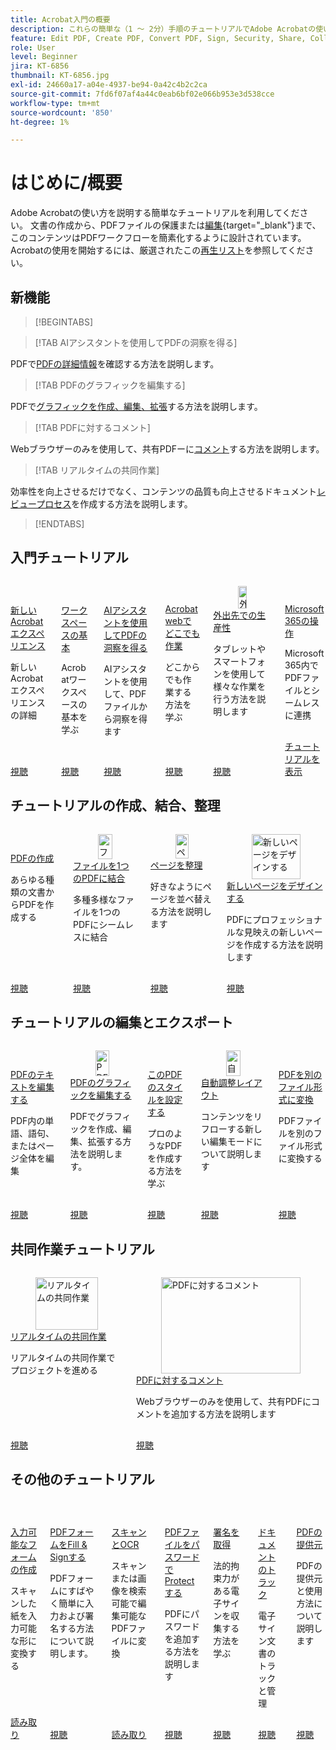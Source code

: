 ```yaml
---
title: Acrobat入門の概要
description: これらの簡単な（1 ～ 2分）手順のチュートリアルでAdobe Acrobatの使い方を学びます
feature: Edit PDF, Create PDF, Convert PDF, Sign, Security, Share, Collaboration, Workspace
role: User
level: Beginner
jira: KT-6856
thumbnail: KT-6856.jpg
exl-id: 24660a17-a04e-4937-be94-0a42c4b2c2ca
source-git-commit: 7fd6f07af4a44c0eab6bf02e066b953e3d538cce
workflow-type: tm+mt
source-wordcount: '850'
ht-degree: 1%

---
```


# はじめに/概要

Adobe Acrobatの使い方を説明する簡単なチュートリアルを利用してください。 文書の作成から、PDFファイルの保護または[編集](https://www.adobe.com/jp/acrobat/online/pdf-editor.html){target="_blank"}まで、このコンテンツはPDFワークフローを簡素化するように設計されています。 Acrobatの使用を開始するには、厳選されたこの[再生リスト](https://experienceleague.adobe.com/ja/playlists/acrobat-get-started-business-users)を参照してください。

## 新機能

>[!BEGINTABS]

>[!TAB AIアシスタントを使用してPDFの洞察を得る]

PDFで[PDFの詳細情報](ai-assistant.md)を確認する方法を説明します。

>[!TAB PDFのグラフィックを編集する]

PDFで[グラフィックを作成、編集、拡張](edit-graphics.md)する方法を説明します。

>[!TAB PDFに対するコメント]

Webブラウザーのみを使用して、共有PDFーに[コメント](comment-on-pdf-files.md)する方法を説明します。

>[!TAB リアルタイムの共同作業]

効率性を向上させるだけでなく、コンテンツの品質も向上させるドキュメント[レビュープロセス](collaborate.md)を作成する方法を説明します。

>[!ENDTABS]

## 入門チュートリアル

<!-- START CARDS HTML - DO NOT MODIFY BY HAND -->
<div class="columns">
    <div class="column is-half-tablet is-half-desktop is-one-third-widescreen" aria-label="New Acrobat experience">
        <div class="card" style="height: 100%; display: flex; flex-direction: column; height: 100%;">
            <div class="card-image">
                <figure class="image x-is-16by9">
                    <a href="https://experienceleague.adobe.com/ja/docs/document-cloud-learn/acrobat-learning/getting-started/new-workspace" title="新しいAcrobatエクスペリエンス" target="_self" rel="referrer">
                        <img class="is-bordered-r-small" src="https://experienceleague.adobe.com/ja/docs/document-cloud-learn/acrobat-learning/getting-started/media_1fd7846c8083ccd0da406c6abf96fe746d9b4539e.png?width=400&format=webply&optimize=medium" alt="新しいAcrobatエクスペリエンス"
                             style="width: 100%; aspect-ratio: 16 / 9; object-fit: cover; overflow: hidden; display: block; margin: auto;">
                    </a>
                </figure>
            </div>
            <div class="card-content is-padded-small" style="display: flex; flex-direction: column; flex-grow: 1; justify-content: space-between;">
                <div class="top-card-content">
                    <p class="headline is-size-6 has-text-weight-bold">
                        <a href="https://experienceleague.adobe.com/ja/docs/document-cloud-learn/acrobat-learning/getting-started/new-workspace" target="_self" rel="referrer" title="新しいAcrobatエクスペリエンス">新しいAcrobatエクスペリエンス</a>
                    </p>
                    <p class="is-size-6">新しいAcrobatエクスペリエンスの詳細</p>
                </div>
                <a href="https://experienceleague.adobe.com/ja/docs/document-cloud-learn/acrobat-learning/getting-started/new-workspace" target="_self" rel="referrer" class="spectrum-Button spectrum-Button--outline spectrum-Button--primary spectrum-Button--sizeM" style="align-self: flex-start; margin-top: 1rem;">
                    <span class="spectrum-Button-label has-no-wrap has-text-weight-bold">視聴</span>
                </a>
            </div>
        </div>
    </div>
    <div class="column is-half-tablet is-half-desktop is-one-third-widescreen" aria-label="Workspace basics">
        <div class="card" style="height: 100%; display: flex; flex-direction: column; height: 100%;">
            <div class="card-image">
                <figure class="image x-is-16by9">
                    <a href="https://experienceleague.adobe.com/ja/docs/document-cloud-learn/acrobat-learning/getting-started/get-to-know-the-acrobat-dc-interface" title="ワークスペースの基本" target="_self" rel="referrer">
                        <img class="is-bordered-r-small" src="https://experienceleague.adobe.com/ja/docs/document-cloud-learn/acrobat-learning/getting-started/media_1829b23b3d26ba9ab2687a87be27ecf1b2adde71e.png?width=400&format=webply&optimize=medium" alt="ワークスペースの基本"
                             style="width: 100%; aspect-ratio: 16 / 9; object-fit: cover; overflow: hidden; display: block; margin: auto;">
                    </a>
                </figure>
            </div>
            <div class="card-content is-padded-small" style="display: flex; flex-direction: column; flex-grow: 1; justify-content: space-between;">
                <div class="top-card-content">
                    <p class="headline is-size-6 has-text-weight-bold">
                        <a href="https://experienceleague.adobe.com/ja/docs/document-cloud-learn/acrobat-learning/getting-started/get-to-know-the-acrobat-dc-interface" target="_self" rel="referrer" title="ワークスペースの基本">ワークスペースの基本</a>
                    </p>
                    <p class="is-size-6">Acrobatワークスペースの基本を学ぶ</p>
                </div>
                <a href="https://experienceleague.adobe.com/ja/docs/document-cloud-learn/acrobat-learning/getting-started/get-to-know-the-acrobat-dc-interface" target="_self" rel="referrer" class="spectrum-Button spectrum-Button--outline spectrum-Button--primary spectrum-Button--sizeM" style="align-self: flex-start; margin-top: 1rem;">
                    <span class="spectrum-Button-label has-no-wrap has-text-weight-bold">視聴</span>
                </a>
            </div>
        </div>
    </div>
    <div class="column is-half-tablet is-half-desktop is-one-third-widescreen" aria-label="Discover PDF insights with AI Assistant">
        <div class="card" style="height: 100%; display: flex; flex-direction: column; height: 100%;">
            <div class="card-image">
                <figure class="image x-is-16by9">
                    <a href="https://experienceleague.adobe.com/ja/docs/document-cloud-learn/acrobat-learning/getting-started/ai-assistant" title="AIアシスタントでPDFのインサイトを見つける" target="_self" rel="referrer">
                        <img class="is-bordered-r-small" src="https://experienceleague.adobe.com/ja/docs/document-cloud-learn/acrobat-learning/getting-started/media_16b40a5c89df63b8d9116ee1733680b378915394a.png?width=400&format=webply&optimize=medium" alt="AIアシスタントでPDFのインサイトを見つける"
                             style="width: 100%; aspect-ratio: 16 / 9; object-fit: cover; overflow: hidden; display: block; margin: auto;">
                    </a>
                </figure>
            </div>
            <div class="card-content is-padded-small" style="display: flex; flex-direction: column; flex-grow: 1; justify-content: space-between;">
                <div class="top-card-content">
                    <p class="headline is-size-6 has-text-weight-bold">
                        <a href="https://experienceleague.adobe.com/ja/docs/document-cloud-learn/acrobat-learning/getting-started/ai-assistant" target="_self" rel="referrer" title="AIアシスタントでPDFのインサイトを見つける">AIアシスタントを使用してPDFの洞察を得る</a>
                    </p>
                    <p class="is-size-6">AIアシスタントを使用して、PDFファイルから洞察を得ます</p>
                </div>
                <a href="https://experienceleague.adobe.com/ja/docs/document-cloud-learn/acrobat-learning/getting-started/ai-assistant" target="_self" rel="referrer" class="spectrum-Button spectrum-Button--outline spectrum-Button--primary spectrum-Button--sizeM" style="align-self: flex-start; margin-top: 1rem;">
                    <span class="spectrum-Button-label has-no-wrap has-text-weight-bold">視聴</span>
                </a>
            </div>
        </div>
    </div>
    <div class="column is-half-tablet is-half-desktop is-one-third-widescreen" aria-label="Work anywhere with Acrobat web">
        <div class="card" style="height: 100%; display: flex; flex-direction: column; height: 100%;">
            <div class="card-image">
                <figure class="image x-is-16by9">
                    <a href="https://experienceleague.adobe.com/ja/docs/document-cloud-learn/acrobat-learning/getting-started/acrobatweb" title="Acrobat webでどこでも作業" target="_self" rel="referrer">
                        <img class="is-bordered-r-small" src="https://experienceleague.adobe.com/ja/docs/document-cloud-learn/acrobat-learning/getting-started/media_1bfcf9b6746a553be3bae3718499df7f83847b637.png?width=400&format=webply&optimize=medium" alt="Acrobat webでどこでも作業"
                             style="width: 100%; aspect-ratio: 16 / 9; object-fit: cover; overflow: hidden; display: block; margin: auto;">
                    </a>
                </figure>
            </div>
            <div class="card-content is-padded-small" style="display: flex; flex-direction: column; flex-grow: 1; justify-content: space-between;">
                <div class="top-card-content">
                    <p class="headline is-size-6 has-text-weight-bold">
                        <a href="https://experienceleague.adobe.com/ja/docs/document-cloud-learn/acrobat-learning/getting-started/acrobatweb" target="_self" rel="referrer" title="Acrobat webでどこでも作業">Acrobat webでどこでも作業</a>
                    </p>
                    <p class="is-size-6">どこからでも作業する方法を学ぶ</p>
                </div>
                <a href="https://experienceleague.adobe.com/ja/docs/document-cloud-learn/acrobat-learning/getting-started/acrobatweb" target="_self" rel="referrer" class="spectrum-Button spectrum-Button--outline spectrum-Button--primary spectrum-Button--sizeM" style="align-self: flex-start; margin-top: 1rem;">
                    <span class="spectrum-Button-label has-no-wrap has-text-weight-bold">視聴</span>
                </a>
            </div>
        </div>
    </div>
    <div class="column is-half-tablet is-half-desktop is-one-third-widescreen" aria-label="Productivity on the go">
        <div class="card" style="height: 100%; display: flex; flex-direction: column; height: 100%;">
            <div class="card-image">
                <figure class="image x-is-16by9">
                    <a href="https://experienceleague.adobe.com/ja/docs/document-cloud-learn/acrobat-learning/getting-started/productivity" title="外出先での生産性" target="_self" rel="referrer">
                        <img class="is-bordered-r-small" src="https://experienceleague.adobe.com/ja/docs/document-cloud-learn/acrobat-learning/getting-started/media_1baac857c8ccc7eb8f0af7c27bd123772b2d5cac4.png?width=400&format=webply&optimize=medium" alt="外出先での生産性"
                             style="width: 100%; aspect-ratio: 16 / 9; object-fit: cover; overflow: hidden; display: block; margin: auto;">
                    </a>
                </figure>
            </div>
            <div class="card-content is-padded-small" style="display: flex; flex-direction: column; flex-grow: 1; justify-content: space-between;">
                <div class="top-card-content">
                    <p class="headline is-size-6 has-text-weight-bold">
                        <a href="https://experienceleague.adobe.com/ja/docs/document-cloud-learn/acrobat-learning/getting-started/productivity" target="_self" rel="referrer" title="外出先での生産性">外出先での生産性</a>
                    </p>
                    <p class="is-size-6">タブレットやスマートフォンを使用して様々な作業を行う方法を説明します</p>
                </div>
                <a href="https://experienceleague.adobe.com/ja/docs/document-cloud-learn/acrobat-learning/getting-started/productivity" target="_self" rel="referrer" class="spectrum-Button spectrum-Button--outline spectrum-Button--primary spectrum-Button--sizeM" style="align-self: flex-start; margin-top: 1rem;">
                    <span class="spectrum-Button-label has-no-wrap has-text-weight-bold">視聴</span>
                </a>
            </div>
        </div>
    </div>
    <div class="column is-half-tablet is-half-desktop is-one-third-widescreen" aria-label="Work with Microsoft 365">
        <div class="card" style="height: 100%; display: flex; flex-direction: column; height: 100%;">
            <div class="card-image">
                <figure class="image x-is-16by9">
                    <a href="https://experienceleague.adobe.com/ja/docs/document-cloud-learn/acrobat-learning/integrations/integrate-overview#microsoft" title="Microsoft 365の使用" target="_self" rel="referrer">
                        <img class="is-bordered-r-small" src="https://experienceleague.adobe.com/ja/docs/document-cloud-learn/acrobat-learning/getting-started/media_1e715d1ec959dc755a27cab94e21039372673afac.png?width=400&format=webply&optimize=medium" alt="Microsoft 365の使用"
                             style="width: 100%; aspect-ratio: 16 / 9; object-fit: cover; overflow: hidden; display: block; margin: auto;">
                    </a>
                </figure>
            </div>
            <div class="card-content is-padded-small" style="display: flex; flex-direction: column; flex-grow: 1; justify-content: space-between;">
                <div class="top-card-content">
                    <p class="headline is-size-6 has-text-weight-bold">
                        <a href="https://experienceleague.adobe.com/ja/docs/document-cloud-learn/acrobat-learning/integrations/integrate-overview#microsoft" target="_self" rel="referrer" title="Microsoft 365の使用">Microsoft 365の操作</a>
                    </p>
                    <p class="is-size-6">Microsoft 365内でPDFファイルとシームレスに連携</p>
                </div>
                <a href="https://experienceleague.adobe.com/ja/docs/document-cloud-learn/acrobat-learning/integrations/integrate-overview#microsoft" target="_self" rel="referrer" class="spectrum-Button spectrum-Button--outline spectrum-Button--primary spectrum-Button--sizeM" style="align-self: flex-start; margin-top: 1rem;">
                    <span class="spectrum-Button-label has-no-wrap has-text-weight-bold">チュートリアルを表示</span>
                </a>
            </div>
        </div>
    </div>
</div>
<!-- END CARDS HTML - DO NOT MODIFY BY HAND -->

## チュートリアルの作成、結合、整理

<!-- START CARDS HTML - DO NOT MODIFY BY HAND -->
<div class="columns">
    <div class="column is-half-tablet is-half-desktop is-one-third-widescreen" aria-label="Create a PDF">
        <div class="card" style="height: 100%; display: flex; flex-direction: column; height: 100%;">
            <div class="card-image">
                <figure class="image x-is-16by9">
                    <a href="https://experienceleague.adobe.com/ja/docs/document-cloud-learn/acrobat-learning/getting-started/create-pdf" title="PDFを作成" target="_self" rel="referrer">
                        <img class="is-bordered-r-small" src="https://experienceleague.adobe.com/ja/docs/document-cloud-learn/acrobat-learning/getting-started/media_16f0a3abd52647334bb64fdf140cf94afd63188d2.png?width=400&format=webply&optimize=medium" alt="PDFを作成"
                             style="width: 100%; aspect-ratio: 16 / 9; object-fit: cover; overflow: hidden; display: block; margin: auto;">
                    </a>
                </figure>
            </div>
            <div class="card-content is-padded-small" style="display: flex; flex-direction: column; flex-grow: 1; justify-content: space-between;">
                <div class="top-card-content">
                    <p class="headline is-size-6 has-text-weight-bold">
                        <a href="https://experienceleague.adobe.com/ja/docs/document-cloud-learn/acrobat-learning/getting-started/create-pdf" target="_self" rel="referrer" title="PDFを作成">PDFの作成</a>
                    </p>
                    <p class="is-size-6">あらゆる種類の文書からPDFを作成する</p>
                </div>
                <a href="https://experienceleague.adobe.com/ja/docs/document-cloud-learn/acrobat-learning/getting-started/create-pdf" target="_self" rel="referrer" class="spectrum-Button spectrum-Button--outline spectrum-Button--primary spectrum-Button--sizeM" style="align-self: flex-start; margin-top: 1rem;">
                    <span class="spectrum-Button-label has-no-wrap has-text-weight-bold">視聴</span>
                </a>
            </div>
        </div>
    </div>
    <div class="column is-half-tablet is-half-desktop is-one-third-widescreen" aria-label="Combine files into a single PDF">
        <div class="card" style="height: 100%; display: flex; flex-direction: column; height: 100%;">
            <div class="card-image">
                <figure class="image x-is-16by9">
                    <a href="https://experienceleague.adobe.com/ja/docs/document-cloud-learn/acrobat-learning/getting-started/combine-to-pdf" title="ファイルを1つのPDFーに結合" target="_self" rel="referrer">
                        <img class="is-bordered-r-small" src="https://experienceleague.adobe.com/ja/docs/document-cloud-learn/acrobat-learning/getting-started/media_11be639aeee441f5b0e2b4900730339cd1798a4b9.png?width=400&format=webply&optimize=medium" alt="ファイルを1つのPDFーに結合"
                             style="width: 100%; aspect-ratio: 16 / 9; object-fit: cover; overflow: hidden; display: block; margin: auto;">
                    </a>
                </figure>
            </div>
            <div class="card-content is-padded-small" style="display: flex; flex-direction: column; flex-grow: 1; justify-content: space-between;">
                <div class="top-card-content">
                    <p class="headline is-size-6 has-text-weight-bold">
                        <a href="https://experienceleague.adobe.com/ja/docs/document-cloud-learn/acrobat-learning/getting-started/combine-to-pdf" target="_self" rel="referrer" title="ファイルを1つのPDFーに結合">ファイルを1つのPDFに結合</a>
                    </p>
                    <p class="is-size-6">多種多様なファイルを1つのPDFにシームレスに結合</p>
                </div>
                <a href="https://experienceleague.adobe.com/ja/docs/document-cloud-learn/acrobat-learning/getting-started/combine-to-pdf" target="_self" rel="referrer" class="spectrum-Button spectrum-Button--outline spectrum-Button--primary spectrum-Button--sizeM" style="align-self: flex-start; margin-top: 1rem;">
                    <span class="spectrum-Button-label has-no-wrap has-text-weight-bold">視聴</span>
                </a>
            </div>
        </div>
    </div>
    <div class="column is-half-tablet is-half-desktop is-one-third-widescreen" aria-label="Organize pages">
        <div class="card" style="height: 100%; display: flex; flex-direction: column; height: 100%;">
            <div class="card-image">
                <figure class="image x-is-16by9">
                    <a href="https://experienceleague.adobe.com/ja/docs/document-cloud-learn/acrobat-learning/getting-started/organize" title="ページを整理" target="_self" rel="referrer">
                        <img class="is-bordered-r-small" src="https://experienceleague.adobe.com/ja/docs/document-cloud-learn/acrobat-learning/getting-started/media_17e55bdc9d65c0ae578fd3d6d32d1eb3bf3719714.png?width=400&format=webply&optimize=medium" alt="ページを整理"
                             style="width: 100%; aspect-ratio: 16 / 9; object-fit: cover; overflow: hidden; display: block; margin: auto;">
                    </a>
                </figure>
            </div>
            <div class="card-content is-padded-small" style="display: flex; flex-direction: column; flex-grow: 1; justify-content: space-between;">
                <div class="top-card-content">
                    <p class="headline is-size-6 has-text-weight-bold">
                        <a href="https://experienceleague.adobe.com/ja/docs/document-cloud-learn/acrobat-learning/getting-started/organize" target="_self" rel="referrer" title="ページを整理">ページを整理</a>
                    </p>
                    <p class="is-size-6">好きなようにページを並べ替える方法を説明します</p>
                </div>
                <a href="https://experienceleague.adobe.com/ja/docs/document-cloud-learn/acrobat-learning/getting-started/organize" target="_self" rel="referrer" class="spectrum-Button spectrum-Button--outline spectrum-Button--primary spectrum-Button--sizeM" style="align-self: flex-start; margin-top: 1rem;">
                    <span class="spectrum-Button-label has-no-wrap has-text-weight-bold">視聴</span>
                </a>
            </div>
        </div>
    </div>
    <div class="column is-half-tablet is-half-desktop is-one-third-widescreen" aria-label="Design a new page">
        <div class="card" style="height: 100%; display: flex; flex-direction: column; height: 100%;">
            <div class="card-image">
                <figure class="image x-is-16by9">
                    <a href="https://experienceleague.adobe.com/ja/docs/document-cloud-learn/acrobat-learning/getting-started/add-custom-page" title="新しいページをデザインする" target="_self" rel="referrer">
                        <img class="is-bordered-r-small" src="https://experienceleague.adobe.com/ja/docs/document-cloud-learn/acrobat-learning/getting-started/media_1f048322a16c3f2b9762347f0ea4e90b24dcd279e.png?width=400&format=webply&optimize=medium" alt="新しいページをデザインする"
                             style="width: 100%; aspect-ratio: 16 / 9; object-fit: cover; overflow: hidden; display: block; margin: auto;">
                    </a>
                </figure>
            </div>
            <div class="card-content is-padded-small" style="display: flex; flex-direction: column; flex-grow: 1; justify-content: space-between;">
                <div class="top-card-content">
                    <p class="headline is-size-6 has-text-weight-bold">
                        <a href="https://experienceleague.adobe.com/ja/docs/document-cloud-learn/acrobat-learning/getting-started/add-custom-page" target="_self" rel="referrer" title="新しいページをデザインする">新しいページをデザインする</a>
                    </p>
                    <p class="is-size-6">PDFにプロフェッショナルな見映えの新しいページを作成する方法を説明します</p>
                </div>
                <a href="https://experienceleague.adobe.com/ja/docs/document-cloud-learn/acrobat-learning/getting-started/add-custom-page" target="_self" rel="referrer" class="spectrum-Button spectrum-Button--outline spectrum-Button--primary spectrum-Button--sizeM" style="align-self: flex-start; margin-top: 1rem;">
                    <span class="spectrum-Button-label has-no-wrap has-text-weight-bold">視聴</span>
                </a>
            </div>
        </div>
    </div>
</div>
<!-- END CARDS HTML - DO NOT MODIFY BY HAND -->

## チュートリアルの編集とエクスポート

<!-- START CARDS HTML - DO NOT MODIFY BY HAND -->
<div class="columns">
    <div class="column is-half-tablet is-half-desktop is-one-third-widescreen" aria-label="Edit text in a PDF">
        <div class="card" style="height: 100%; display: flex; flex-direction: column; height: 100%;">
            <div class="card-image">
                <figure class="image x-is-16by9">
                    <a href="https://experienceleague.adobe.com/ja/docs/document-cloud-learn/acrobat-learning/getting-started/edit-pdf" title="PDF内のテキストの編集" target="_self" rel="referrer">
                        <img class="is-bordered-r-small" src="https://experienceleague.adobe.com/ja/docs/document-cloud-learn/acrobat-learning/getting-started/media_13401767164ccbafc5bcc35d34d2334fc961255e1.png?width=400&format=webply&optimize=medium" alt="PDF内のテキストの編集"
                             style="width: 100%; aspect-ratio: 16 / 9; object-fit: cover; overflow: hidden; display: block; margin: auto;">
                    </a>
                </figure>
            </div>
            <div class="card-content is-padded-small" style="display: flex; flex-direction: column; flex-grow: 1; justify-content: space-between;">
                <div class="top-card-content">
                    <p class="headline is-size-6 has-text-weight-bold">
                        <a href="https://experienceleague.adobe.com/ja/docs/document-cloud-learn/acrobat-learning/getting-started/edit-pdf" target="_self" rel="referrer" title="PDF内のテキストの編集">PDFのテキストを編集する</a>
                    </p>
                    <p class="is-size-6">PDF内の単語、語句、またはページ全体を編集</p>
                </div>
                <a href="https://experienceleague.adobe.com/ja/docs/document-cloud-learn/acrobat-learning/getting-started/edit-pdf" target="_self" rel="referrer" class="spectrum-Button spectrum-Button--outline spectrum-Button--primary spectrum-Button--sizeM" style="align-self: flex-start; margin-top: 1rem;">
                    <span class="spectrum-Button-label has-no-wrap has-text-weight-bold">視聴</span>
                </a>
            </div>
        </div>
    </div>
    <div class="column is-half-tablet is-half-desktop is-one-third-widescreen" aria-label="Edit graphics in a PDF">
        <div class="card" style="height: 100%; display: flex; flex-direction: column; height: 100%;">
            <div class="card-image">
                <figure class="image x-is-16by9">
                    <a href="https://experienceleague.adobe.com/ja/docs/document-cloud-learn/acrobat-learning/getting-started/edit-graphics" title="PDF内のグラフィックの編集" target="_self" rel="referrer">
                        <img class="is-bordered-r-small" src="https://experienceleague.adobe.com/ja/docs/document-cloud-learn/acrobat-learning/getting-started/media_10cbcb294cdbd62dc9d8f6b2f5f5f160782370141.png?width=400&format=webply&optimize=medium" alt="PDF内のグラフィックの編集"
                             style="width: 100%; aspect-ratio: 16 / 9; object-fit: cover; overflow: hidden; display: block; margin: auto;">
                    </a>
                </figure>
            </div>
            <div class="card-content is-padded-small" style="display: flex; flex-direction: column; flex-grow: 1; justify-content: space-between;">
                <div class="top-card-content">
                    <p class="headline is-size-6 has-text-weight-bold">
                        <a href="https://experienceleague.adobe.com/ja/docs/document-cloud-learn/acrobat-learning/getting-started/edit-graphics" target="_self" rel="referrer" title="PDF内のグラフィックの編集">PDFのグラフィックを編集する</a>
                    </p>
                    <p class="is-size-6">PDFでグラフィックを作成、編集、拡張する方法を説明します。</p>
                </div>
                <a href="https://experienceleague.adobe.com/ja/docs/document-cloud-learn/acrobat-learning/getting-started/edit-graphics" target="_self" rel="referrer" class="spectrum-Button spectrum-Button--outline spectrum-Button--primary spectrum-Button--sizeM" style="align-self: flex-start; margin-top: 1rem;">
                    <span class="spectrum-Button-label has-no-wrap has-text-weight-bold">視聴</span>
                </a>
            </div>
        </div>
    </div>
    <div class="column is-half-tablet is-half-desktop is-one-third-widescreen" aria-label="Stylize this PDF">
        <div class="card" style="height: 100%; display: flex; flex-direction: column; height: 100%;">
            <div class="card-image">
                <figure class="image x-is-16by9">
                    <a href="https://experienceleague.adobe.com/ja/docs/document-cloud-learn/acrobat-learning/getting-started/stylize-this-pdf" title="このPDFをスタイライズ" target="_self" rel="referrer">
                        <img class="is-bordered-r-small" src="https://experienceleague.adobe.com/ja/docs/document-cloud-learn/acrobat-learning/getting-started/media_199eeb70612b1e3f04c00cbe3ebf7f4cc2016bcef.png?width=400&format=webply&optimize=medium" alt="このPDFをスタイライズ"
                             style="width: 100%; aspect-ratio: 16 / 9; object-fit: cover; overflow: hidden; display: block; margin: auto;">
                    </a>
                </figure>
            </div>
            <div class="card-content is-padded-small" style="display: flex; flex-direction: column; flex-grow: 1; justify-content: space-between;">
                <div class="top-card-content">
                    <p class="headline is-size-6 has-text-weight-bold">
                        <a href="https://experienceleague.adobe.com/ja/docs/document-cloud-learn/acrobat-learning/getting-started/stylize-this-pdf" target="_self" rel="referrer" title="このPDFをスタイライズ">このPDFのスタイルを設定する</a>
                    </p>
                    <p class="is-size-6">プロのようなPDFを作成する方法を学ぶ</p>
                </div>
                <a href="https://experienceleague.adobe.com/ja/docs/document-cloud-learn/acrobat-learning/getting-started/stylize-this-pdf" target="_self" rel="referrer" class="spectrum-Button spectrum-Button--outline spectrum-Button--primary spectrum-Button--sizeM" style="align-self: flex-start; margin-top: 1rem;">
                    <span class="spectrum-Button-label has-no-wrap has-text-weight-bold">視聴</span>
                </a>
            </div>
        </div>
    </div>
    <div class="column is-half-tablet is-half-desktop is-one-third-widescreen" aria-label="Auto-adjust layout">
        <div class="card" style="height: 100%; display: flex; flex-direction: column; height: 100%;">
            <div class="card-image">
                <figure class="image x-is-16by9">
                    <a href="https://experienceleague.adobe.com/ja/docs/document-cloud-learn/acrobat-learning/getting-started/auto-adjust-layout" title="自動調整レイアウト" target="_self" rel="referrer">
                        <img class="is-bordered-r-small" src="https://experienceleague.adobe.com/ja/docs/document-cloud-learn/acrobat-learning/getting-started/media_1072b7b70b16efa68b4bd6bbc2152a4dd90bd6dfb.png?width=400&format=webply&optimize=medium" alt="自動調整レイアウト"
                             style="width: 100%; aspect-ratio: 16 / 9; object-fit: cover; overflow: hidden; display: block; margin: auto;">
                    </a>
                </figure>
            </div>
            <div class="card-content is-padded-small" style="display: flex; flex-direction: column; flex-grow: 1; justify-content: space-between;">
                <div class="top-card-content">
                    <p class="headline is-size-6 has-text-weight-bold">
                        <a href="https://experienceleague.adobe.com/ja/docs/document-cloud-learn/acrobat-learning/getting-started/auto-adjust-layout" target="_self" rel="referrer" title="自動調整レイアウト">自動調整レイアウト</a>
                    </p>
                    <p class="is-size-6">コンテンツをリフローする新しい編集モードについて説明します</p>
                </div>
                <a href="https://experienceleague.adobe.com/ja/docs/document-cloud-learn/acrobat-learning/getting-started/auto-adjust-layout" target="_self" rel="referrer" class="spectrum-Button spectrum-Button--outline spectrum-Button--primary spectrum-Button--sizeM" style="align-self: flex-start; margin-top: 1rem;">
                    <span class="spectrum-Button-label has-no-wrap has-text-weight-bold">視聴</span>
                </a>
            </div>
        </div>
    </div>
    <div class="column is-half-tablet is-half-desktop is-one-third-widescreen" aria-label="Convert PDF to different file formats">
        <div class="card" style="height: 100%; display: flex; flex-direction: column; height: 100%;">
            <div class="card-image">
                <figure class="image x-is-16by9">
                    <a href="https://experienceleague.adobe.com/ja/docs/document-cloud-learn/acrobat-learning/getting-started/export-pdf" title="PDFを別のファイル形式に変換" target="_self" rel="referrer">
                        <img class="is-bordered-r-small" src="https://experienceleague.adobe.com/ja/docs/document-cloud-learn/acrobat-learning/getting-started/media_16383696f2610f1419050df7dca0b9dc77b94f836.png?width=400&format=webply&optimize=medium" alt="PDFを別のファイル形式に変換"
                             style="width: 100%; aspect-ratio: 16 / 9; object-fit: cover; overflow: hidden; display: block; margin: auto;">
                    </a>
                </figure>
            </div>
            <div class="card-content is-padded-small" style="display: flex; flex-direction: column; flex-grow: 1; justify-content: space-between;">
                <div class="top-card-content">
                    <p class="headline is-size-6 has-text-weight-bold">
                        <a href="https://experienceleague.adobe.com/ja/docs/document-cloud-learn/acrobat-learning/getting-started/export-pdf" target="_self" rel="referrer" title="PDFを別のファイル形式に変換">PDFを別のファイル形式に変換</a>
                    </p>
                    <p class="is-size-6">PDFファイルを別のファイル形式に変換する</p>
                </div>
                <a href="https://experienceleague.adobe.com/ja/docs/document-cloud-learn/acrobat-learning/getting-started/export-pdf" target="_self" rel="referrer" class="spectrum-Button spectrum-Button--outline spectrum-Button--primary spectrum-Button--sizeM" style="align-self: flex-start; margin-top: 1rem;">
                    <span class="spectrum-Button-label has-no-wrap has-text-weight-bold">視聴</span>
                </a>
            </div>
        </div>
    </div>
</div>
<!-- END CARDS HTML - DO NOT MODIFY BY HAND -->

## 共同作業チュートリアル

<!-- START CARDS HTML - DO NOT MODIFY BY HAND -->
<div class="columns">
    <div class="column is-half-tablet is-half-desktop is-one-third-widescreen" aria-label="Collaborate in real time">
        <div class="card" style="height: 100%; display: flex; flex-direction: column; height: 100%;">
            <div class="card-image">
                <figure class="image x-is-16by9">
                    <a href="https://experienceleague.adobe.com/ja/docs/document-cloud-learn/acrobat-learning/getting-started/collaborate" title="リアルタイムの共同作業" target="_self" rel="referrer">
                        <img class="is-bordered-r-small" src="https://experienceleague.adobe.com/ja/docs/document-cloud-learn/acrobat-learning/getting-started/media_1f5dd20f4df4fb7d2f5c80653268baf61e708a449.png?width=400&format=webply&optimize=medium" alt="リアルタイムの共同作業"
                             style="width: 100%; aspect-ratio: 16 / 9; object-fit: cover; overflow: hidden; display: block; margin: auto;">
                    </a>
                </figure>
            </div>
            <div class="card-content is-padded-small" style="display: flex; flex-direction: column; flex-grow: 1; justify-content: space-between;">
                <div class="top-card-content">
                    <p class="headline is-size-6 has-text-weight-bold">
                        <a href="https://experienceleague.adobe.com/ja/docs/document-cloud-learn/acrobat-learning/getting-started/collaborate" target="_self" rel="referrer" title="リアルタイムの共同作業">リアルタイムの共同作業</a>
                    </p>
                    <p class="is-size-6">リアルタイムの共同作業でプロジェクトを進める</p>
                </div>
                <a href="https://experienceleague.adobe.com/ja/docs/document-cloud-learn/acrobat-learning/getting-started/collaborate" target="_self" rel="referrer" class="spectrum-Button spectrum-Button--outline spectrum-Button--primary spectrum-Button--sizeM" style="align-self: flex-start; margin-top: 1rem;">
                    <span class="spectrum-Button-label has-no-wrap has-text-weight-bold">視聴</span>
                </a>
            </div>
        </div>
    </div>
    <div class="column is-half-tablet is-half-desktop is-one-third-widescreen" aria-label="Comment on a PDF">
        <div class="card" style="height: 100%; display: flex; flex-direction: column; height: 100%;">
            <div class="card-image">
                <figure class="image x-is-16by9">
                    <a href="https://experienceleague.adobe.com/ja/docs/document-cloud-learn/acrobat-learning/getting-started/comment-on-pdf-files" title="PDFに対するコメント" target="_self" rel="referrer">
                        <img class="is-bordered-r-small" src="https://experienceleague.adobe.com/ja/docs/document-cloud-learn/acrobat-learning/getting-started/media_116d7c4b645e8d4c4e4645df9cb83a36501431471.png?width=400&format=webply&optimize=medium" alt="PDFに対するコメント"
                             style="width: 100%; aspect-ratio: 16 / 9; object-fit: cover; overflow: hidden; display: block; margin: auto;">
                    </a>
                </figure>
            </div>
            <div class="card-content is-padded-small" style="display: flex; flex-direction: column; flex-grow: 1; justify-content: space-between;">
                <div class="top-card-content">
                    <p class="headline is-size-6 has-text-weight-bold">
                        <a href="https://experienceleague.adobe.com/ja/docs/document-cloud-learn/acrobat-learning/getting-started/comment-on-pdf-files" target="_self" rel="referrer" title="PDFに対するコメント">PDFに対するコメント</a>
                    </p>
                    <p class="is-size-6">Webブラウザーのみを使用して、共有PDFにコメントを追加する方法を説明します</p>
                </div>
                <a href="https://experienceleague.adobe.com/ja/docs/document-cloud-learn/acrobat-learning/getting-started/comment-on-pdf-files" target="_self" rel="referrer" class="spectrum-Button spectrum-Button--outline spectrum-Button--primary spectrum-Button--sizeM" style="align-self: flex-start; margin-top: 1rem;">
                    <span class="spectrum-Button-label has-no-wrap has-text-weight-bold">視聴</span>
                </a>
            </div>
        </div>
    </div>
</div>
<!-- END CARDS HTML - DO NOT MODIFY BY HAND -->

## その他のチュートリアル

<!-- START CARDS HTML - DO NOT MODIFY BY HAND -->
<div class="columns">
    <div class="column is-half-tablet is-half-desktop is-one-third-widescreen" aria-label="Create fillable forms">
        <div class="card" style="height: 100%; display: flex; flex-direction: column; height: 100%;">
            <div class="card-image">
                <figure class="image x-is-16by9">
                    <a href="https://experienceleague.adobe.com/ja/docs/document-cloud-learn/acrobat-learning/getting-started/create-fillable-forms" title="入力可能なフォームの作成" target="_self" rel="referrer">
                        <img class="is-bordered-r-small" src="https://experienceleague.adobe.com/ja/docs/document-cloud-learn/acrobat-learning/getting-started/media_109411f58bacd579c020661fd7f6577ed63726aef.png?width=400&format=webply&optimize=medium" alt="入力可能なフォームの作成"
                             style="width: 100%; aspect-ratio: 16 / 9; object-fit: cover; overflow: hidden; display: block; margin: auto;">
                    </a>
                </figure>
            </div>
            <div class="card-content is-padded-small" style="display: flex; flex-direction: column; flex-grow: 1; justify-content: space-between;">
                <div class="top-card-content">
                    <p class="headline is-size-6 has-text-weight-bold">
                        <a href="https://experienceleague.adobe.com/ja/docs/document-cloud-learn/acrobat-learning/getting-started/create-fillable-forms" target="_self" rel="referrer" title="入力可能なフォームの作成">入力可能なフォームの作成</a>
                    </p>
                    <p class="is-size-6">スキャンした紙を入力可能な形に変換する</p>
                </div>
                <a href="https://experienceleague.adobe.com/ja/docs/document-cloud-learn/acrobat-learning/getting-started/create-fillable-forms" target="_self" rel="referrer" class="spectrum-Button spectrum-Button--outline spectrum-Button--primary spectrum-Button--sizeM" style="align-self: flex-start; margin-top: 1rem;">
                    <span class="spectrum-Button-label has-no-wrap has-text-weight-bold">読み取り</span>
                </a>
            </div>
        </div>
    </div>
    <div class="column is-half-tablet is-half-desktop is-one-third-widescreen" aria-label="Fill & Sign a PDF form">
        <div class="card" style="height: 100%; display: flex; flex-direction: column; height: 100%;">
            <div class="card-image">
                <figure class="image x-is-16by9">
                    <a href="https://experienceleague.adobe.com/ja/docs/document-cloud-learn/acrobat-learning/getting-started/fill-and-sign" title="PDFフォームをFill &amp; Sign" target="_self" rel="referrer">
                        <img class="is-bordered-r-small" src="https://experienceleague.adobe.com/ja/docs/document-cloud-learn/acrobat-learning/getting-started/media_1e8d0607bd61f9cf6a5781801e8e075019fa10ce8.png?width=400&format=webply&optimize=medium" alt="PDFフォームをFill &amp; Sign"
                             style="width: 100%; aspect-ratio: 16 / 9; object-fit: cover; overflow: hidden; display: block; margin: auto;">
                    </a>
                </figure>
            </div>
            <div class="card-content is-padded-small" style="display: flex; flex-direction: column; flex-grow: 1; justify-content: space-between;">
                <div class="top-card-content">
                    <p class="headline is-size-6 has-text-weight-bold">
                        <a href="https://experienceleague.adobe.com/ja/docs/document-cloud-learn/acrobat-learning/getting-started/fill-and-sign" target="_self" rel="referrer" title="PDFフォームをFill &amp; Sign">PDFフォームをFill &amp; Signする</a>
                    </p>
                    <p class="is-size-6">PDFフォームにすばやく簡単に入力および署名する方法について説明します。</p>
                </div>
                <a href="https://experienceleague.adobe.com/ja/docs/document-cloud-learn/acrobat-learning/getting-started/fill-and-sign" target="_self" rel="referrer" class="spectrum-Button spectrum-Button--outline spectrum-Button--primary spectrum-Button--sizeM" style="align-self: flex-start; margin-top: 1rem;">
                    <span class="spectrum-Button-label has-no-wrap has-text-weight-bold">視聴</span>
                </a>
            </div>
        </div>
    </div>
    <div class="column is-half-tablet is-half-desktop is-one-third-widescreen" aria-label="Scan & OCR">
        <div class="card" style="height: 100%; display: flex; flex-direction: column; height: 100%;">
            <div class="card-image">
                <figure class="image x-is-16by9">
                    <a href="https://experienceleague.adobe.com/ja/docs/document-cloud-learn/acrobat-learning/getting-started/scan-and-ocr" title="スキャンとOCR" target="_self" rel="referrer">
                        <img class="is-bordered-r-small" src="https://experienceleague.adobe.com/ja/docs/document-cloud-learn/acrobat-learning/getting-started/media_14440f542ece3322f727553cf6d6cf2408761379b.png?width=400&format=webply&optimize=medium" alt="スキャンとOCR"
                             style="width: 100%; aspect-ratio: 16 / 9; object-fit: cover; overflow: hidden; display: block; margin: auto;">
                    </a>
                </figure>
            </div>
            <div class="card-content is-padded-small" style="display: flex; flex-direction: column; flex-grow: 1; justify-content: space-between;">
                <div class="top-card-content">
                    <p class="headline is-size-6 has-text-weight-bold">
                        <a href="https://experienceleague.adobe.com/ja/docs/document-cloud-learn/acrobat-learning/getting-started/scan-and-ocr" target="_self" rel="referrer" title="スキャンとOCR">スキャンとOCR</a>
                    </p>
                    <p class="is-size-6">スキャンまたは画像を検索可能で編集可能なPDFファイルに変換</p>
                </div>
                <a href="https://experienceleague.adobe.com/ja/docs/document-cloud-learn/acrobat-learning/getting-started/scan-and-ocr" target="_self" rel="referrer" class="spectrum-Button spectrum-Button--outline spectrum-Button--primary spectrum-Button--sizeM" style="align-self: flex-start; margin-top: 1rem;">
                    <span class="spectrum-Button-label has-no-wrap has-text-weight-bold">読み取り</span>
                </a>
            </div>
        </div>
    </div>
    <div class="column is-half-tablet is-half-desktop is-one-third-widescreen" aria-label="Protect a PDF file with a password">
        <div class="card" style="height: 100%; display: flex; flex-direction: column; height: 100%;">
            <div class="card-image">
                <figure class="image x-is-16by9">
                    <a href="https://experienceleague.adobe.com/ja/docs/document-cloud-learn/acrobat-learning/getting-started/password-protect" title="PDFファイルをパスワードでProtectする" target="_self" rel="referrer">
                        <img class="is-bordered-r-small" src="https://experienceleague.adobe.com/ja/docs/document-cloud-learn/acrobat-learning/getting-started/media_1803b816278477ef62c8c4a25be6fcc6094763124.png?width=400&format=webply&optimize=medium" alt="PDFファイルをパスワードでProtectする"
                             style="width: 100%; aspect-ratio: 16 / 9; object-fit: cover; overflow: hidden; display: block; margin: auto;">
                    </a>
                </figure>
            </div>
            <div class="card-content is-padded-small" style="display: flex; flex-direction: column; flex-grow: 1; justify-content: space-between;">
                <div class="top-card-content">
                    <p class="headline is-size-6 has-text-weight-bold">
                        <a href="https://experienceleague.adobe.com/ja/docs/document-cloud-learn/acrobat-learning/getting-started/password-protect" target="_self" rel="referrer" title="PDFファイルをパスワードでProtectする">PDFファイルをパスワードでProtectする</a>
                    </p>
                    <p class="is-size-6">PDFにパスワードを追加する方法を説明します</p>
                </div>
                <a href="https://experienceleague.adobe.com/ja/docs/document-cloud-learn/acrobat-learning/getting-started/password-protect" target="_self" rel="referrer" class="spectrum-Button spectrum-Button--outline spectrum-Button--primary spectrum-Button--sizeM" style="align-self: flex-start; margin-top: 1rem;">
                    <span class="spectrum-Button-label has-no-wrap has-text-weight-bold">視聴</span>
                </a>
            </div>
        </div>
    </div>
    <div class="column is-half-tablet is-half-desktop is-one-third-widescreen" aria-label="Get signatures">
        <div class="card" style="height: 100%; display: flex; flex-direction: column; height: 100%;">
            <div class="card-image">
                <figure class="image x-is-16by9">
                    <a href="https://experienceleague.adobe.com/ja/docs/document-cloud-learn/acrobat-learning/getting-started/signatures" title="署名を取得" target="_self" rel="referrer">
                        <img class="is-bordered-r-small" src="https://experienceleague.adobe.com/ja/docs/document-cloud-learn/acrobat-learning/getting-started/media_1d23992362b8a44ebfa1801c33d482df88e1865e1.png?width=400&format=webply&optimize=medium" alt="署名を取得"
                             style="width: 100%; aspect-ratio: 16 / 9; object-fit: cover; overflow: hidden; display: block; margin: auto;">
                    </a>
                </figure>
            </div>
            <div class="card-content is-padded-small" style="display: flex; flex-direction: column; flex-grow: 1; justify-content: space-between;">
                <div class="top-card-content">
                    <p class="headline is-size-6 has-text-weight-bold">
                        <a href="https://experienceleague.adobe.com/ja/docs/document-cloud-learn/acrobat-learning/getting-started/signatures" target="_self" rel="referrer" title="署名を取得">署名を取得</a>
                    </p>
                    <p class="is-size-6">法的拘束力がある電子サインを収集する方法を学ぶ</p>
                </div>
                <a href="https://experienceleague.adobe.com/ja/docs/document-cloud-learn/acrobat-learning/getting-started/signatures" target="_self" rel="referrer" class="spectrum-Button spectrum-Button--outline spectrum-Button--primary spectrum-Button--sizeM" style="align-self: flex-start; margin-top: 1rem;">
                    <span class="spectrum-Button-label has-no-wrap has-text-weight-bold">視聴</span>
                </a>
            </div>
        </div>
    </div>
    <div class="column is-half-tablet is-half-desktop is-one-third-widescreen" aria-label="Track your documents">
        <div class="card" style="height: 100%; display: flex; flex-direction: column; height: 100%;">
            <div class="card-image">
                <figure class="image x-is-16by9">
                    <a href="https://experienceleague.adobe.com/ja/docs/document-cloud-learn/acrobat-learning/getting-started/track" title="ドキュメントのトラック" target="_self" rel="referrer">
                        <img class="is-bordered-r-small" src="https://experienceleague.adobe.com/ja/docs/document-cloud-learn/acrobat-learning/getting-started/media_1b0f65154db21a029cc4155f26ca8c24f5eeb71ef.png?width=400&format=webply&optimize=medium" alt="ドキュメントのトラック"
                             style="width: 100%; aspect-ratio: 16 / 9; object-fit: cover; overflow: hidden; display: block; margin: auto;">
                    </a>
                </figure>
            </div>
            <div class="card-content is-padded-small" style="display: flex; flex-direction: column; flex-grow: 1; justify-content: space-between;">
                <div class="top-card-content">
                    <p class="headline is-size-6 has-text-weight-bold">
                        <a href="https://experienceleague.adobe.com/ja/docs/document-cloud-learn/acrobat-learning/getting-started/track" target="_self" rel="referrer" title="ドキュメントのトラック">ドキュメントのトラック</a>
                    </p>
                    <p class="is-size-6">電子サイン文書のトラックと管理</p>
                </div>
                <a href="https://experienceleague.adobe.com/ja/docs/document-cloud-learn/acrobat-learning/getting-started/track" target="_self" rel="referrer" class="spectrum-Button spectrum-Button--outline spectrum-Button--primary spectrum-Button--sizeM" style="align-self: flex-start; margin-top: 1rem;">
                    <span class="spectrum-Button-label has-no-wrap has-text-weight-bold">視聴</span>
                </a>
            </div>
        </div>
    </div>
    <div class="column is-half-tablet is-half-desktop is-one-third-widescreen" aria-label="Where do PDFs come from?">
        <div class="card" style="height: 100%; display: flex; flex-direction: column; height: 100%;">
            <div class="card-image">
                <figure class="image x-is-16by9">
                    <a href="https://experienceleague.adobe.com/ja/docs/document-cloud-learn/acrobat-learning/getting-started/where-do-pdfs-come-from" title="PDFはどこから来るのですか。" target="_self" rel="referrer">
                        <img class="is-bordered-r-small" src="https://experienceleague.adobe.com/ja/docs/document-cloud-learn/acrobat-learning/getting-started/media_133ee13f07ef84d06eef5d6b1c81d024747f19f36.png?width=400&format=webply&optimize=medium" alt="PDFはどこから来るのですか。"
                             style="width: 100%; aspect-ratio: 16 / 9; object-fit: cover; overflow: hidden; display: block; margin: auto;">
                    </a>
                </figure>
            </div>
            <div class="card-content is-padded-small" style="display: flex; flex-direction: column; flex-grow: 1; justify-content: space-between;">
                <div class="top-card-content">
                    <p class="headline is-size-6 has-text-weight-bold">
                        <a href="https://experienceleague.adobe.com/ja/docs/document-cloud-learn/acrobat-learning/getting-started/where-do-pdfs-come-from" target="_self" rel="referrer" title="PDFはどこから来るのですか。">PDFの提供元</a>
                    </p>
                    <p class="is-size-6">PDFの提供元と使用方法について説明します</p>
                </div>
                <a href="https://experienceleague.adobe.com/ja/docs/document-cloud-learn/acrobat-learning/getting-started/where-do-pdfs-come-from" target="_self" rel="referrer" class="spectrum-Button spectrum-Button--outline spectrum-Button--primary spectrum-Button--sizeM" style="align-self: flex-start; margin-top: 1rem;">
                    <span class="spectrum-Button-label has-no-wrap has-text-weight-bold">視聴</span>
                </a>
            </div>
        </div>
    </div>
</div>
<!-- END CARDS HTML - DO NOT MODIFY BY HAND -->